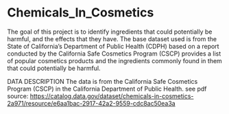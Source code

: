 # Chemicals_In_Cosmetics

The goal of this project is to identify ingredients that could potentially be harmful, and the effects that they have.
The base dataset used is from the State of California’s Department of Public Health (CDPH) based on a report conducted by the California Safe Cosmetics Program (CSCP) provides a list of popular cosmetics products and the ingredients commonly found in them that could potentially be harmful.

DATA DESCRIPTION The data is from the California Safe Cosmetics Program (CSCP) in the California Department of Public Health. see pdf
source: https://catalog.data.gov/dataset/chemicals-in-cosmetics-2a971/resource/e6aa1bac-2917-42a2-9559-cdc8ac50ea3a

